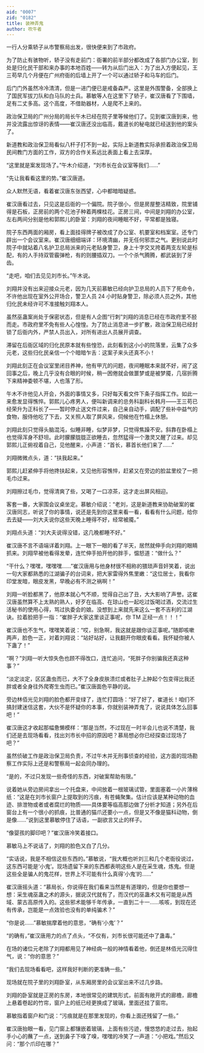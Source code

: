 ```yaml
---
aid: "0007"
zid: "0182"
title: 装神弄鬼
author: 吹牛者
---
```


一行人分乘轿子从市警察局出发，很快便来到了市政府。

为了防止有骇物听，轿子没有走前门：衙署的前半部分都改成了各部门办公室，到处是归化民干部和来办事的本地百姓――转为从后门出入：为了出入方便起见，王三苟早几个月便在广州府衙的后墙上开了一个可以通过轿子和马车的后门。

后门门外虽然冷冷清清，但是一进门便已是戒备森严。这里是外围警备，全部换上了国民军拔刀队和白马队的士兵。慕敏等人在这里下了轿子，崔汉唐看了下围墙，足有二丈多高。这个高度，不借助器材，人是爬不上来的。

政治保卫局的广州分局的局长午木已经在院子里等候他们了。见到崔汉唐到来，他并没流露出惊讶的表情――崔汉唐还没出临高，戴道长的秘电就已经送到他的案头了。

新道教和政治保卫局看似八杆子打不到一起，实际上新道教实际承担着政治保卫局民间教门方面的工作，双方的合作关系远比表面上看上去深厚。

“这里就是案发现场了。”午木介绍道，“刘市长在会议室等我们……”

“先让我看看这里的势。”崔汉唐道。

众人默然无语，看着崔汉唐东张西望，心中都暗暗疑惑。

崔汉唐看过去，只见这是后衙的一个偏院。院子很小，但是房屋整洁精致，院里铺得是石板，正房前的两个花池子种着两棵桂花。正房三间，中间是刘翔的办公室，左右两间分别是他和郭熙儿的卧室：刘翔的夜间睡眠不好，平常都是独寝。

院子东西两面的厢房，看上面挂得牌子被改成了办公室、机要室和档案室。还专门辟出一个会议室来。崔汉唐细细端详：环境清幽，并无任何邪祟之气。更别说此时院子中就站着八名护卫总局派来的元老贴身警卫，身上十字交叉挎着两支左轮是标配，有的人手持双管霰弹枪，有的则腰插双刀。一个个杀气腾腾，都武装到了牙齿。

“走吧，咱们去见见刘市长。”午木说。

刘翔并没有出来迎接众元老，因为几天前慕敏已经向护卫总局的人员下了死命令，不许他出现在室外公开场合，警卫人员 24 小时贴身警卫，除必须人员之外，其他归化民未经许可不准接触刘翔本人。

虽然巫蛊案尚处于保密状态，但是有人企图“行刺”刘翔的消息已经在市政府里不胫而走。市政府里不免有些人心惶惶。为了防止消息进一步扩散，政治保卫局已经封锁了后衙内外，严禁人员出入，对所有进出人员展开调查。

滞留在后衙区域的归化民原本就有些惶恐，此刻看到这小小的院落里，云集了众多元老，这些归化民亲信一个个暗暗乍舌：这案子来头还真不小！

刘翔此刻正在会议室里闭目养神，他有甲亢的问题，夜间睡眠本来就不好，闹了这回事之后，晚上几乎没有合眼的时候，稍一困倦就会做噩梦或是被梦魇，几宿折腾下来精神委顿不堪，人也落了形。

午木不许他见人开会，外面的事情又多，只好每天看文件下条子指挥工作。如此一来愈发显得憔悴。郭熙儿心疼男人，便叫新调来的总务科副科长韩月――王三苟已经荣升为正科长了――暂时停止送文件过来，自己亲自动手，调配了些补中益气的食物，服侍他吃了下去，又关照人取了屏风来，伺候他在竹榻上休憩。

刘翔此刻只觉得头脑混沌，似睡非睡，似梦非梦，只觉得焦躁不安。斜靠在卧榻上也觉得浑身不舒坦。此时朦朦胧胧正欲睡去，忽然猛得一个激灵又醒了过来。却见郭熙儿正俯视着自己，见他醒来，小声道：“首长，慕首长他们来了……”

刘翔微微点头，道：“扶我起来。”

郭熙儿赶紧伸手将他搀扶起来，又见他形容憔悴，赶紧又在旁边的脸盆里绞了一把毛巾过来。

刘翔擦过毛巾，觉得清爽了些，又喝了一口凉茶，这才走出屏风相迎。

客套一番，大家围会议桌坐定。慕敏介绍说：“老刘，这是新道教来协助破案的崔汉唐同志，听说了你的事情，说还是先到你这里来看一看，看看有什么问题，给你去去疑――刘大夫说你这些天晚上睡得不好，经常被魇。”

刘翔点头道：“刘大夫说得没错，这几晚都睡不好。”

崔汉唐不言不语端详着刘翔。上一眼下一眼的看了半天，居然就伸手向刘翔的眼睛抓来。刘翔早被他看得发晕，连忙伸手拍开他的胖手，愠怒道：“做什么？”

“干什么？嘿嘿，嘿嘿嘿……”崔汉唐用与他身材很不相称的猥琐声音奸笑着，说出一句大家都熟悉的江湖骗子的台词来，把大家雷得外焦里嫩：“这位居士，我看你印堂发暗，眼皮发黑，早晚必有不测之祸啊！”

刘翔一听脸都黑了，他原本就心气不顺，觉得自己出了丑，大大影响了声誉。这崔汉唐虽然算不上太熟的熟人，好歹在临高、在琼山也一起吃过饭喝过酒，交流过生活秘书的使用心得，骂过执委会的娘。没想到上来就先来这么一套不吉利的江湖诀。拉着脸把手一指：“崔胖子大家这里谈正事呢，你 TM 正经一点！！！”

崔汉唐也不生气，嘿嘿笑着说：“哎，别急啊，我这就是跟你谈正事呢。”随即咳嗽两声，脸色一正，对着刘翔说：“站好站好，让我翻开你眼皮看看。我怀疑你被人下蛊了！”

“啊？”刘翔一听大惊失色也顾不得改口，连忙追问，“死胖子你别骗我还真这种事？”

“淡定淡定，区区蛊虫而已，大不了全身皮肤溃烂或者肚子上肿起个包变得比我还胖或者全身往外爬寄生虫而已。”崔汉唐面色平静的说。

旁边林佰光见刘翔的脸色都开变绿了，连忙打圆场：“好了好了，崔道长！咱们不搞封建迷信这套，大伙不是怀疑你的本事，你就别装神弄鬼了，说说具体怎么回事吧！”

崔汉唐这才收起那幅惫懒模样：“那是当然，不过现在一时半会儿也说不清楚，我们还是去现场看看，找出刘市长中招的原因吧？慕局想必你已经探查过现场了吧？”

虽然侦破工作是政治保卫局负责，不过午木并无刑事侦查的经验，这方面的现场勘察工作实际上还是和警察局一起会同办理的。

“是的，不过只发现一些奇怪的东西，对破案帮助有限。”

说着她从旁边房间拿出一个托盘来，中间放着一根玻璃试管，里面塞着一小片薄棉纸：“这是在刘市长窗户上提取到的污痕，有苍蝇聚集。估计应该是某种动物的血迹、排泄物或者或者腐烂的物质――具体要等临高那边做了分析才知道；另外在后窗台上有一个很小的抓痕，比普通的猫爪还要小一点，但是又不像是猫科动物，倒是像……”说到这里慕敏停住了话语，一副欲言又止的样子。

“像婴孩的脚印吧？”崔汉唐冷笑着接口。

慕敏马上不说话了，刘翔的脸色又白了几分。

“实话说，我是不相信这些东西的。”慕敏说，“我大概也听刘三和几个老衙役说过，这东西可能是‘小鬼’。现场遗留下来的东西都表明这些人是在采生魂，炼鬼。但是这些全是骗人的鬼花样，世界上不可能有什么真得‘小鬼’的……”

崔汉唐摇头道：“慕局长，你说得在我们看来当然是有道理的，但是你也要想一想：采生魂巫蛊之术的源头，据说汉代就有了，而汉代的巫蛊术又有可能是从西域、蒙古高原传入的。这些邪术能够千年传承，一直到二十一……咳咳，到现在还有传承，岂能是一点效验也没有的单纯骗术？”

“你是说……”慕敏揣摩着他的意思，“确有‘小鬼’？”

“的确有，”崔汉唐用力的点了点头，“不仅有，刘市长很可能还中了蛊毒。”

在场的诸位元老除了刘翔都用见了神经病一般的神情看着他，倒还是林佰光沉得住气，说：“你的意思？”

“我们去现场看看吧，这样我好判断的更准确一些。”

现场就在院子里的刘翔卧室，从东厢房里的会议室出来不过几步路。

刘翔的卧室就是正房的东房，本地很常见的建筑形式，前面有敞开式的廊檐，廊檐上悬着卷起的竹帘，窗户上的纸已经更换成了玻璃，里面还挂了窗帘。

慕敏指着窗户和门说：“污痕就是在那里发现的，你看上面还残留了一些。”

崔汉唐抬眼一看，见门窗上都镶嵌着玻璃，上面有些污迹，慢悠悠的走过去，抬起手小心的蘸了一点，送到鼻子下嗅了嗅，嘿嘿的冷笑了一声道：“小把戏。”然后又问：“那个爪印在哪？”
